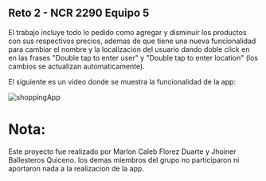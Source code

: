 ## Reto 2 - NCR 2290 Equipo 5

El trabajo incluye todo lo pedido como agregar y disminuir los productos con sus respectivos precios, ademas de que tiene una nueva funcionalidad para cambiar el nombre y la localizacion del usuario dando doble click en en las frases "Double tap to enter user" y "Double tap to enter location" (los cambios se actualizan automaticamente).

El siguiente es un video donde se muestra la funcionalidad de la app:

![shoppingApp](https://user-images.githubusercontent.com/4458129/173839525-218900ed-9bcd-4f6f-9158-0b02dd9d7707.gif)

# Nota:
Este proyecto fue realizado por Marlon Caleb Florez Duarte y Jhoiner Ballesteros Quiceno. los demas miembros del grupo no participaron ni aportaron nada a la realizacion de la app.
